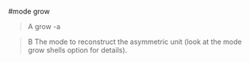 #mode grow

>A grow -a

>B The mode to reconstruct the asymmetric unit (look at the mode grow shells option for details).

